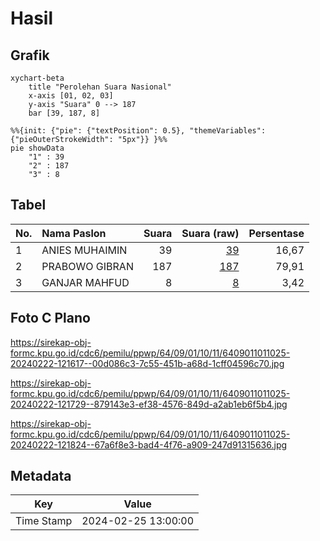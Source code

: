 # Hasil

## Grafik

```mermaid
xychart-beta
    title "Perolehan Suara Nasional"
    x-axis [01, 02, 03]
    y-axis "Suara" 0 --> 187
    bar [39, 187, 8]
```

```mermaid
%%{init: {"pie": {"textPosition": 0.5}, "themeVariables": {"pieOuterStrokeWidth": "5px"}} }%%
pie showData
    "1" : 39
    "2" : 187
    "3" : 8
```

## Tabel

| No. | Nama Paslon    | Suara | Suara (raw) | Persentase |
|:--- |:-------------- | -----:| -----------:| ----------:|
| 1   | ANIES MUHAIMIN | 39    | [39][p-1]   | 16,67      |
| 2   | PRABOWO GIBRAN | 187   | [187][p-2]  | 79,91      |
| 3   | GANJAR MAHFUD  | 8     | [8][p-3]    | 3,42       |


[p-1]: https://github.com/gigit-pemilu/pemilu-2024/blob/main/pilpres/hitung-suara/sub/64-kalimantan-timur/sub/09-penajam-paser-utara/sub/01-penajam/sub/1011-penajam/sub/025-tps/sub/paslon-1.txt
[p-2]: https://github.com/gigit-pemilu/pemilu-2024/blob/main/pilpres/hitung-suara/sub/64-kalimantan-timur/sub/09-penajam-paser-utara/sub/01-penajam/sub/1011-penajam/sub/025-tps/sub/paslon-2.txt
[p-3]: https://github.com/gigit-pemilu/pemilu-2024/blob/main/pilpres/hitung-suara/sub/64-kalimantan-timur/sub/09-penajam-paser-utara/sub/01-penajam/sub/1011-penajam/sub/025-tps/sub/paslon-3.txt

## Foto C Plano

https://sirekap-obj-formc.kpu.go.id/cdc6/pemilu/ppwp/64/09/01/10/11/6409011011025-20240222-121617--00d086c3-7c55-451b-a68d-1cff04596c70.jpg

https://sirekap-obj-formc.kpu.go.id/cdc6/pemilu/ppwp/64/09/01/10/11/6409011011025-20240222-121729--879143e3-ef38-4576-849d-a2ab1eb6f5b4.jpg

https://sirekap-obj-formc.kpu.go.id/cdc6/pemilu/ppwp/64/09/01/10/11/6409011011025-20240222-121824--67a6f8e3-bad4-4f76-a909-247d91315636.jpg


## Metadata

| Key        | Value               |
| ---------- | ------------------- |
| Time Stamp | 2024-02-25 13:00:00 |



